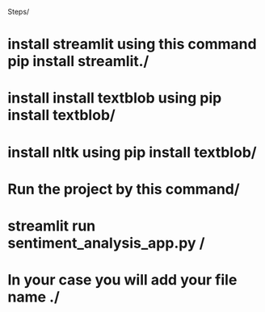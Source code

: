 Steps/
# install streamlit using this command pip install streamlit./
# install install textblob using pip install textblob/
# install nltk using pip install textblob/

# Run the project by this command/
# streamlit run sentiment_analysis_app.py /
# In your case you will add your file name ./
